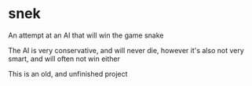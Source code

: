 # snek
An attempt at an AI that will win the game snake

The AI is very conservative, and will never die, however it's also not very smart, and will often not win either

This is an old, and unfinished project
